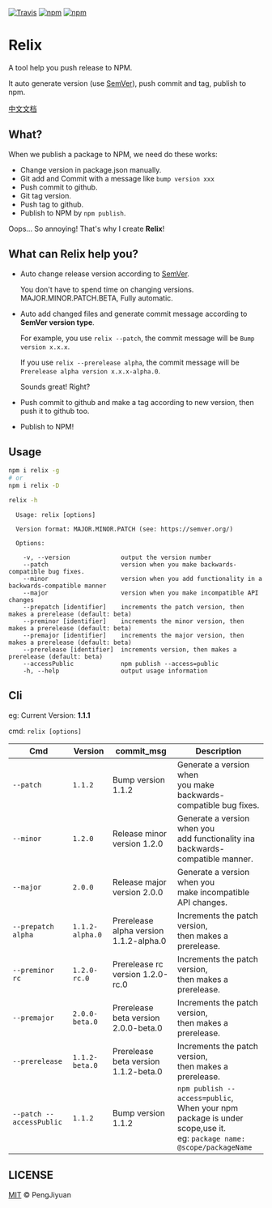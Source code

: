 [![Travis](https://img.shields.io/travis/PengJiyuan/relix.svg)](https://travis-ci.org/PengJiyuan/relix)
[![npm](https://img.shields.io/npm/v/relix.svg)](https://www.npmjs.com/package/relix)
[![npm](https://img.shields.io/npm/l/relix.svg)](https://www.npmjs.com/package/relix)

# Relix
A tool help you push release to NPM.

It auto generate version (use [SemVer](https://semver.org/)), push commit and tag, publish to npm.

[中文文档](./README_zh-CN.md)

## What?

When we publish a package to NPM, we need do these works:

* Change version in package.json manually.
* Git add and Commit with a message like `bump version xxx`
* Push commit to github.
* Git tag version.
* Push tag to github.
* Publish to NPM by `npm publish`.

Oops... So annoying! That's why I create **Relix**!

## What can Relix help you?

* Auto change release version according to [SemVer](https://semver.org/).

  You don't have to spend time on changing versions. MAJOR.MINOR.PATCH.BETA, Fully automatic.

* Auto add changed files and generate commit message according to **SemVer version type**.

  For example, you use `relix --patch`, the commit message will be `Bump version x.x.x`.

  If you use `relix --prerelease alpha`, the commit message will be `Prerelease alpha version x.x.x-alpha.0`.

  Sounds great! Right?

* Push commit to github and make a tag according to new version, then push it to github too.

* Publish to NPM!

## Usage

```bash
npm i relix -g
# or
npm i relix -D
```

```bash
relix -h
```

```
  Usage: relix [options]

  Version format: MAJOR.MINOR.PATCH (see: https://semver.org/)

  Options:

    -v, --version              output the version number
    --patch                    version when you make backwards-compatible bug fixes.
    --minor                    version when you add functionality in a backwards-compatible manner
    --major                    version when you make incompatible API changes
    --prepatch [identifier]    increments the patch version, then makes a prerelease (default: beta)
    --preminor [identifier]    increments the minor version, then makes a prerelease (default: beta)
    --premajor [identifier]    increments the major version, then makes a prerelease (default: beta)
    --prerelease [identifier]  increments version, then makes a prerelease (default: beta)
    --accessPublic             npm publish --access=public
    -h, --help                 output usage information
```

## Cli

eg: Current Version: **1.1.1**

cmd: `relix [options]`

| Cmd                      | Version         | commit_msg     | Description |
|--------------------------|-----------------|----------------|-------------|
| `--patch`                | `1.1.2`         | Bump version 1.1.2 | Generate a version when<br>you make backwards-compatible bug fixes. |
| `--minor`                | `1.2.0`         | Release minor version 1.2.0 | Generate a version when you<br>add functionality ina backwards-compatible manner. |
| `--major`                | `2.0.0`         | Release major version 2.0.0 | Generate a version when you<br>make incompatible API changes. | 
| `--prepatch alpha`       | `1.1.2-alpha.0` | Prerelease alpha version 1.1.2-alpha.0 | Increments the patch version,<br>then makes a prerelease. | 
| `--preminor rc`          | `1.2.0-rc.0`    | Prerelease rc version 1.2.0-rc.0 | Increments the patch version,<br>then makes a prerelease. | 
| `--premajor`             | `2.0.0-beta.0`  | Prerelease beta version 2.0.0-beta.0 | Increments the patch version,<br>then makes a prerelease. |
| `--prerelease`           | `1.1.2-beta.0`  | Prerelease beta version 1.1.2-beta.0 | Increments the patch version,<br>then makes a prerelease. |
| `--patch --accessPublic` | `1.1.2`         | Bump version 1.1.2 | `npm publish --access=public`,<br>When your npm package is under scope,use it.<br>eg: `package name: @scope/packageName` |

## LICENSE

[MIT](./LICENSE) © PengJiyuan
